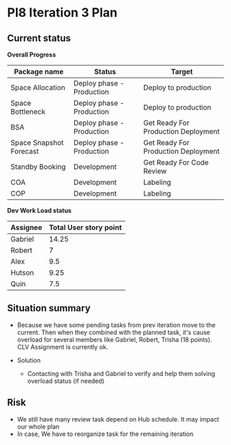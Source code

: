 # PI8 Iteration 3 Plan

## Current status

**Overall Progress**

| Package name            | Status                    | Target                              |
| ----------------------- | ------------------------- | ----------------------------------- |
| Space Allocation        | Deploy phase - Production | Deploy to production                |
| Space Bottleneck        | Deploy phase - Production | Deploy to production                |
| BSA                     | Deploy phase - Production | Get Ready For Production Deployment |
| Space Snapshot Forecast | Deploy phase - Production | Get Ready For Production Deployment |
| Standby Booking         | Development               | Get Ready For Code Review           |
| COA                     | Development               | Labeling                            |
| COP                     | Development               | Labeling                            |

**Dev Work Load status**

| Assignee | Total User story point |
| -------- | ---------------------- |
| Gabriel  | 14.25                  |
| Robert   | 7                      |
| Alex     | 9.5                    |
| Hutson   | 9.25                   |
| Quin     | 7.5                    |

## Situation summary

- Because we have some pending tasks from prev iteration move to the current. Then when they combined with the planned task, it's cause overload for several members like Gabriel, Robert, Trisha (18 points). CLV Assignment is currently ok.

- Solution

  - Contacting with Trisha and Gabriel to verify and help them solving overload status (if needed)

## Risk

- We still have many review task depend on Hub schedule. It may impact our whole plan
- In case, We have to reorganize task for the remaining iteration
